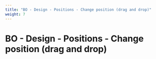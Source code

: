 ```yaml
---
title: "BO - Design - Positions - Change position (drag and drop)"
weight: 7
---
```


# BO - Design - Positions - Change position (drag and drop)
